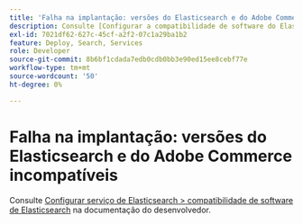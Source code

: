 ```yaml
---
title: 'Falha na implantação: versões do Elasticsearch e do Adobe Commerce incompatíveis'
description: Consulte [Configurar a compatibilidade de software do Elasticsearch do Elasticsearch Service &gt;](https://experienceleague.adobe.com/en/docs/commerce-cloud-service/user-guide/configure/service/elasticsearch) na documentação do desenvolvedor.
exl-id: 7021df62-627c-45cf-a2f2-07c1a29ba1b2
feature: Deploy, Search, Services
role: Developer
source-git-commit: 8b6bf1cdada7edb0cdb0bb3e90ed15ee8cebf77e
workflow-type: tm+mt
source-wordcount: '50'
ht-degree: 0%

---
```


# Falha na implantação: versões do Elasticsearch e do Adobe Commerce incompatíveis

Consulte [Configurar serviço de Elasticsearch > compatibilidade de software de Elasticsearch](https://experienceleague.adobe.com/en/docs/commerce-cloud-service/user-guide/configure/service/elasticsearch) na documentação do desenvolvedor.

